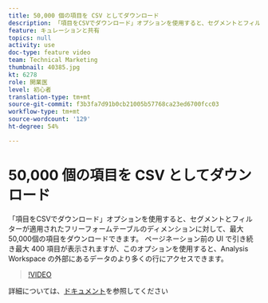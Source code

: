 ```yaml
---
title: 50,000 個の項目を CSV としてダウンロード
description: 「項目をCSVでダウンロード」オプションを使用すると、セグメントとフィルターが適用されたフリーフォームテーブルのディメンションに対して、最大50,000個の項目をダウンロードできます。 ページネーション前の UI で引き続き最大 400 項目が表示されますが、このオプションを使用すると、Analysis Workspace の外部にあるデータのより多くの行にアクセスできます。
feature: キュレーションと共有
topics: null
activity: use
doc-type: feature video
team: Technical Marketing
thumbnail: 40385.jpg
kt: 6278
role: 開業医
level: 初心者
translation-type: tm+mt
source-git-commit: f3b3fa7d91b0cb21005b57768ca23ed6700fcc03
workflow-type: tm+mt
source-wordcount: '129'
ht-degree: 54%

---
```



# 50,000 個の項目を CSV としてダウンロード

「項目をCSVでダウンロード」オプションを使用すると、セグメントとフィルターが適用されたフリーフォームテーブルのディメンションに対して、最大50,000個の項目をダウンロードできます。 ページネーション前の UI で引き続き最大 400 項目が表示されますが、このオプションを使用すると、Analysis Workspace の外部にあるデータのより多くの行にアクセスできます。

>[!VIDEO](https://video.tv.adobe.com/v/40385/?quality=12&learn=on)

詳細については、[ドキュメント](https://docs.adobe.com/content/help/ja-JP/analytics/analyze/analysis-workspace/curate-share/download-send.html)を参照してください
